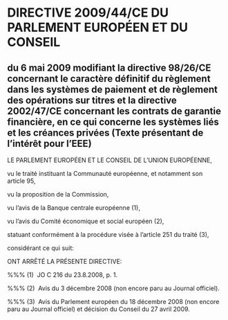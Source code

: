 # DIRECTIVE 2009/44/CE DU PARLEMENT EUROPÉEN ET DU CONSEIL

## du 6 mai 2009 modifiant la directive 98/26/CE concernant le caractère définitif du règlement dans les systèmes de paiement et de règlement des opérations sur titres et la directive 2002/47/CE concernant les contrats de garantie financière, en ce qui concerne les systèmes liés et les créances privées (Texte présentant de l’intérêt pour l’EEE)

LE PARLEMENT EUROPÉEN ET LE CONSEIL DE L’UNION EUROPÉENNE,

vu le traité instituant la Communauté européenne, et notamment son article 95,

vu la proposition de la Commission,

vu l’avis de la Banque centrale européenne (1),

vu l’avis du Comité économique et social européen (2),

statuant conformément à la procédure visée à l’article 251 du traité (3),

considérant ce qui suit:

ONT ARRÊTÉ LA PRÉSENTE DIRECTIVE:

%%% (1)  JO C 216 du 23.8.2008, p. 1.

%%% (2)  Avis du 3 décembre 2008 (non encore paru au Journal officiel).

%%% (3)  Avis du Parlement européen du 18 décembre 2008 (non encore paru au Journal officiel) et décision du Conseil du 27 avril 2009.


